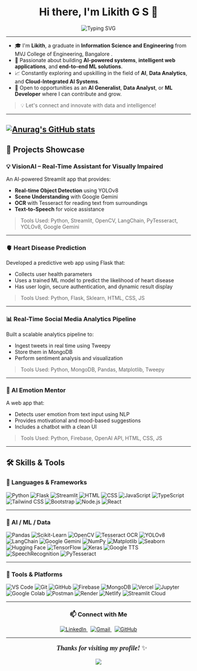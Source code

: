 <h1 align="center">Hi there, I'm Likith G S 👋</h1>

<p align="center">
  <img src="https://readme-typing-svg.demolab.com?font=Fira+Code&weight=600&size=22&pause=1000&center=true&vCenter=true&width=500&height=45&lines=Designing+AI-Driven+Experiences;Empowering+Decisions+with+Data;Building+Smart+and+Adaptive+Apps" alt="Typing SVG" />
</p>

---

- 🎓 I'm **Likith**, a graduate in **Information Science and Engineering** from MVJ College of Engineering, Bangalore .  
- 🤖 Passionate about building **AI-powered systems**, **intelligent web applications**, and **end-to-end ML solutions**.
- 📈 Constantly exploring and upskilling in the field of **AI**, **Data Analytics**, and **Cloud-Integrated AI Systems**.
- 🚀 Open to opportunities as an **AI Generalist**, **Data Analyst**, or **ML Developer** where I can contribute and grow.

> 💡 Let's connect and innovate with data and intelligence!
---
[![Anurag's GitHub stats](https://github-readme-stats.vercel.app/api?username=anuraghazra)](https://github.com/anuraghazra/github-readme-stats)
---
## 🚀 Projects Showcase

### 💡 VisionAI – Real-Time Assistant for Visually Impaired  
An AI-powered Streamlit app that provides:
- **Real-time Object Detection** using YOLOv8
- **Scene Understanding** with Google Gemini
- **OCR** with Tesseract for reading text from surroundings
- **Text-to-Speech** for voice assistance  
> Tools Used: Python, Streamlit, OpenCV, LangChain, PyTesseract, YOLOv8, Google Gemini

---

### 🫀 Heart Disease Prediction  
Developed a predictive web app using Flask that:
- Collects user health parameters
- Uses a trained ML model to predict the likelihood of heart disease
- Has user login, secure authentication, and dynamic result display  
> Tools Used: Python, Flask, Sklearn, HTML, CSS, JS

---

### 📊 Real-Time Social Media Analytics Pipeline  
Built a scalable analytics pipeline to:
- Ingest tweets in real time using Tweepy
- Store them in MongoDB
- Perform sentiment analysis and visualization  
> Tools Used: Python, MongoDB, Pandas, Matplotlib, Tweepy

---

### 🧠 AI Emotion Mentor  
A web app that:
- Detects user emotion from text input using NLP
- Provides motivational and mood-based suggestions
- Includes a chatbot with a clean UI  
> Tools Used: Python, Firebase, OpenAI API, HTML, CSS, JS

---

## 🛠️ Skills & Tools

### 🚀 Languages & Frameworks  
![Python](https://img.shields.io/badge/-Python-3776AB?logo=python&logoColor=white)
![Flask](https://img.shields.io/badge/-Flask-000000?logo=flask&logoColor=white)
![Streamlit](https://img.shields.io/badge/-Streamlit-FF4B4B?logo=streamlit&logoColor=white)
![HTML](https://img.shields.io/badge/-HTML5-E34F26?logo=html5&logoColor=white)
![CSS](https://img.shields.io/badge/-CSS3-1572B6?logo=css3&logoColor=white)
![JavaScript](https://img.shields.io/badge/-JavaScript-F7DF1E?logo=javascript&logoColor=black)
![TypeScript](https://img.shields.io/badge/-TypeScript-3178C6?logo=typescript&logoColor=white)
![Tailwind CSS](https://img.shields.io/badge/-TailwindCSS-38B2AC?logo=tailwind-css&logoColor=white)
![Bootstrap](https://img.shields.io/badge/-Bootstrap-7952B3?logo=bootstrap&logoColor=white)
![Node.js](https://img.shields.io/badge/-Node.js-339933?logo=nodedotjs&logoColor=white)
![React](https://img.shields.io/badge/-React-61DAFB?logo=react&logoColor=black)

---

### 🧠 AI / ML / Data  
![Pandas](https://img.shields.io/badge/-Pandas-150458?logo=pandas&logoColor=white)
![Scikit-Learn](https://img.shields.io/badge/-Scikit--Learn-F7931E?logo=scikit-learn&logoColor=white)
![OpenCV](https://img.shields.io/badge/-OpenCV-5C3EE8?logo=opencv&logoColor=white)
![Tesseract OCR](https://img.shields.io/badge/-Tesseract-8A2BE2?logo=tesseract&logoColor=white)
![YOLOv8](https://img.shields.io/badge/-YOLOv8-FF1493?logo=yolov8&logoColor=white)
![LangChain](https://img.shields.io/badge/-LangChain-3A8DFF?logo=data&logoColor=white)
![Google Gemini](https://img.shields.io/badge/-Google%20Gemini-4285F4?logo=google&logoColor=white)
![NumPy](https://img.shields.io/badge/-NumPy-013243?logo=numpy&logoColor=white)
![Matplotlib](https://img.shields.io/badge/-Matplotlib-11557C?logo=plotly&logoColor=white)
![Seaborn](https://img.shields.io/badge/-Seaborn-4B8BBE?logo=seaborn&logoColor=white)
![Hugging Face](https://img.shields.io/badge/-HuggingFace-FFCC00?logo=huggingface&logoColor=black)
![TensorFlow](https://img.shields.io/badge/-TensorFlow-FF6F00?logo=tensorflow&logoColor=white)
![Keras](https://img.shields.io/badge/-Keras-D00000?logo=keras&logoColor=white)
![Google TTS](https://img.shields.io/badge/-Google%20TTS-34A853?logo=google&logoColor=white)
![SpeechRecognition](https://img.shields.io/badge/-SpeechRecognition-FF69B4?logo=voicemod&logoColor=white)
![PyTesseract](https://img.shields.io/badge/-PyTesseract-8E44AD?logo=python&logoColor=white)

---

### 🧰 Tools & Platforms  
![VS Code](https://img.shields.io/badge/-VS%20Code-007ACC?logo=visual-studio-code&logoColor=white)
![Git](https://img.shields.io/badge/-Git-F05032?logo=git&logoColor=white)
![GitHub](https://img.shields.io/badge/-GitHub-181717?logo=github&logoColor=white)
![Firebase](https://img.shields.io/badge/-Firebase-FFCA28?logo=firebase&logoColor=black)
![MongoDB](https://img.shields.io/badge/-MongoDB-47A248?logo=mongodb&logoColor=white)
![Vercel](https://img.shields.io/badge/-Vercel-000000?logo=vercel&logoColor=white)
![Jupyter](https://img.shields.io/badge/-Jupyter-F37626?logo=jupyter&logoColor=white)
![Google Colab](https://img.shields.io/badge/-Google%20Colab-F9AB00?logo=googlecolab&logoColor=white)
![Postman](https://img.shields.io/badge/-Postman-FF6C37?logo=postman&logoColor=white)
![Render](https://img.shields.io/badge/-Render-46E3B7?logo=render&logoColor=black)
![Netlify](https://img.shields.io/badge/-Netlify-00C7B7?logo=netlify&logoColor=white)
![Streamlit Cloud](https://img.shields.io/badge/-Streamlit%20Cloud-FF4B4B?logo=streamlit&logoColor=white)

---

<h3 align="center">📫 Connect with Me</h3>

<p align="center">
  <a href="https://www.linkedin.com/in/likithgs" target="_blank">
    <img src="https://img.shields.io/badge/-LinkedIn-0A66C2?style=for-the-badge&logo=linkedin&logoColor=white" alt="LinkedIn" />
  </a>
  &nbsp;
  <a href="mailto:likithmanju11@gmail.com" target="_blank">
    <img src="https://img.shields.io/badge/-Gmail-EA4335?style=for-the-badge&logo=gmail&logoColor=white" alt="Gmail" />
  </a>
  &nbsp;
  <a href="https://github.com/LikithGS11" target="_blank">
    <img src="https://img.shields.io/badge/-GitHub-181717?style=for-the-badge&logo=github&logoColor=white" alt="GitHub" />
  </a>
</p>

---

<p align="center" style="font-family:Georgia; font-size:18px;">
  🙏 <strong><i>Thanks for visiting my profile!</i></strong> ✨  
</p>

<p align="center">
  <img src="https://capsule-render.vercel.app/api?type=waving&color=gradient&height=100&section=footer"/>
</p>
